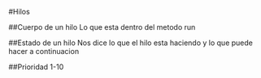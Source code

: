 #Hilos

##Cuerpo de un hilo
Lo que esta dentro del metodo run

##Estado de un hilo
Nos dice lo que el hilo esta haciendo y lo que puede hacer a continuacion

##Prioridad 
1-10